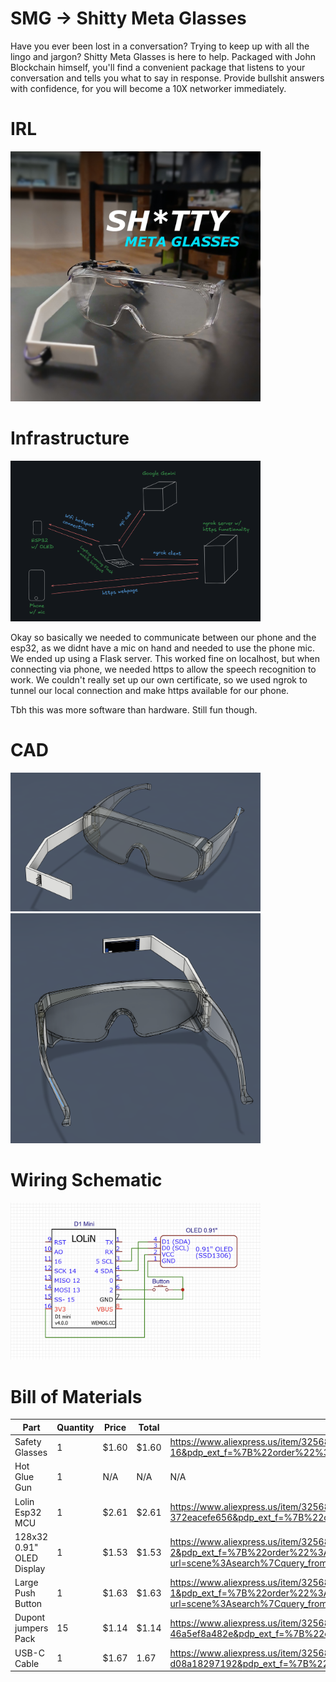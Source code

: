 # SMG -> Shitty Meta Glasses
Have you ever been lost in a conversation? Trying to keep up with all the lingo and jargon? Shitty Meta Glasses is here to help. Packaged with John Blockchain himself, you'll find a convenient package that listens to your conversation and tells you what to say in response. Provide bullshit answers with confidence, for you will become a 10X networker immediately.

# IRL
<img src="images/irl.jpg" alt="SMG IRL" width="400"/>

# Infrastructure
<img src="images/infra.png" alt="SMG Infra" width="400"/>

Okay so basically we needed to communicate between our phone and the esp32, as we didnt have a mic on hand and needed to use the phone mic. We ended up using a Flask server. This worked fine on localhost, but when connecting via phone, we needed https to allow the speech recognition to work. We couldn't really set up our own certificate, so we used ngrok to tunnel our local connection and make https available for our phone.

Tbh this was more software than hardware. Still fun though.

# CAD
<img src="images/image.png" alt="SMG CAD" width="400"/>
<img src="images/image1.png" alt="SMG CAD" width="400"/>

# Wiring Schematic
<img src="images/wiring diagram.png" alt="SMG Wiring Schematic" width="400"/>

# Bill of Materials
| Part                        | Quantity | Price | Total | Link |
|-----------------------------|----------|-------|-------|------|
| Safety Glasses              | 1        | $1.60 | $1.60 | https://www.aliexpress.us/item/3256805686684104.html?spm=a2g0o.productlist.main.19.3f523f71i1sVge&algo_pvid=0cc368ec-2b2d-4236-aa37-d75b5ead5cf2&algo_exp_id=0cc368ec-2b2d-4236-aa37-d75b5ead5cf2-16&pdp_ext_f=%7B%22order%22%3A%22836%22%2C%22eval%22%3A%221%22%7D&pdp_npi=4%40dis%21USD%213.26%211.60%21%21%2123.25%2111.39%21%402101d9ee17525022372377236eaf63%2112000034654960924%21sea%21US%214343322020%21X&curPageLogUid=ml0dLczIzTQq&utparam-url=scene%3Asearch%7Cquery_from%3A |
| Hot Glue Gun                | 1        | N/A | N/A | N/A | 
| Lolin Esp32 MCU             | 1        | $2.61 | $2.61 | https://www.aliexpress.us/item/3256807691590176.html?spm=a2g0o.productlist.main.14.5db42c05WGsWsj&utparam-url=scene%3Asearch%7Cquery_from%3Apc_back_same_best&algo_pvid=845404b0-32d4-41ab-9d2e-372eacefe656&algo_exp_id=845404b0-32d4-41ab-9d2e-372eacefe656&pdp_ext_f=%7B%22order%22%3A%225010%22%7D&pdp_npi=4%40dis%21USD%212.78%212.61%21%21%212.78%212.61%21%4021030ea417525024021968404e352b%2112000042669746256%21sea%21US%214343322020%21X&gatewayAdapt=4itemAdapt |
| 128x32 0.91" OLED Display   | 1        | $1.53 | $1.53 | https://www.aliexpress.us/item/3256806780992114.html?spm=a2g0o.productlist.main.3.4c3241b5zWYqh3&algo_pvid=43267f9c-f85d-4d9c-b01f-7917a0e6950c&algo_exp_id=43267f9c-f85d-4d9c-b01f-7917a0e6950c-2&pdp_ext_f=%7B%22order%22%3A%2215498%22%2C%22eval%22%3A%221%22%2C%22orig_sl_item_id%22%3A%221005006967306866%22%2C%22orig_item_id%22%3A%221005007799591290%22%7D&pdp_npi=4%40dis%21USD%213.40%211.53%21%21%2124.28%2110.93%21%402101c5b117525021308841080e8543%2112000038886103097%21sea%21US%214343322020%21X&curPageLogUid=KDqyXYDu7H9H&utparam-url=scene%3Asearch%7Cquery_from%3A |
| Large Push Button           | 1        | $1.63 | $1.63 | https://www.aliexpress.us/item/3256807605034530.html?spm=a2g0o.productlist.main.2.36c13cad5fp3jU&algo_pvid=f88770b4-209e-4a2e-b7e1-45b2cf2e4d7e&algo_exp_id=f88770b4-209e-4a2e-b7e1-45b2cf2e4d7e-1&pdp_ext_f=%7B%22order%22%3A%221402%22%2C%22eval%22%3A%221%22%2C%22orig_sl_item_id%22%3A%221005007791349282%22%2C%22orig_item_id%22%3A%221005007385778531%22%7D&pdp_npi=4%40dis%21USD%213.63%211.63%21%21%2125.90%2111.65%21%402101c5a417525025926126411e5fea%2112000042214650600%21sea%21US%214343322020%21X&curPageLogUid=IJUuQu1tVwfp&utparam-url=scene%3Asearch%7Cquery_from%3A |
| Dupont jumpers Pack          | 15       | $1.14 | $1.14 | https://www.aliexpress.us/item/3256806885766712.html?spm=a2g0o.productlist.main.14.eb799502JGFRUz&utparam-url=scene%3Asearch%7Cquery_from%3Apc_back_same_best&algo_pvid=a0d64b4a-875a-49b3-ace8-46a5ef8a482e&algo_exp_id=a0d64b4a-875a-49b3-ace8-46a5ef8a482e&pdp_ext_f=%7B%22order%22%3A%2212434%22%7D&pdp_npi=4%40dis%21USD%213.79%211.14%21%21%2127.00%218.10%21%402103273e17525024532606806e6c74%2112000039311521756%21sea%21US%214343322020%21X&gatewayAdapt=4itemAdapt |
| USB-C Cable                 | 1        | $1.67 | 1.67 | https://www.aliexpress.us/item/3256807238622106.html?spm=a2g0o.productlist.main.14.6ae3192eljYvJg&utparam-url=scene%3Asearch%7Cquery_from%3Apc_back_same_best&algo_pvid=f319f592-0b36-4681-95c4-d08a18297192&algo_exp_id=f319f592-0b36-4681-95c4-d08a18297192&pdp_ext_f=%7B%22order%22%3A%225051%22%7D&pdp_npi=4%40dis%21USD%211.70%211.67%21%21%211.70%211.67%21%402103273e17525025252698782e6c74%2112000040709456625%21sea%21US%214343322020%21X&gatewayAdapt=4itemAdapt |
